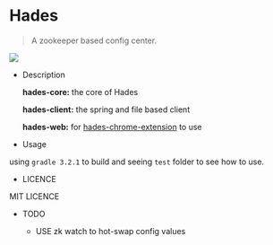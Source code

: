 Hades
====
> A zookeeper based config center.

![](http://)
    

* Description

    **hades-core:** the core of Hades

    **hades-client:** the spring and file based client

    **hades-web:** for [hades-chrome-extension](https://github.com/zcfrank1st/hades-chrome-extension) to use

* Usage

using `gradle 3.2.1` to build and seeing `test` folder to see how to use.

* LICENCE

MIT LICENCE

* TODO

    * USE zk watch to hot-swap config values

